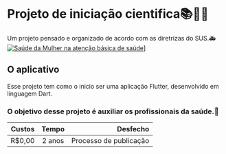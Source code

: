 # Projeto de iniciação cientifica:books::book::thought_balloon:

Um projeto pensado e organizado de acordo com as diretrizas do SUS.:ambulance:
[![Saúde da Mulher na atenção básica de saúde](https://www.paulista.pe.gov.br/site/app/webroot/files/arquivos/020320201702590000000.png)](https://bvsms.saude.gov.br/bvs/publicacoes/protocolos_atencao_basica_saude_mulheres.pdf)]


## O aplicativo

Esse projeto tem como o inicio ser uma aplicação Flutter, desenvolvido em linguagem Dart.

### O objetivo desse projeto é auxiliar os profissionais da saúde.:hospital:

| Custos | Tempo |Desfecho |
|--------|:-----:|-------------:|
| R$0,00 | 2 anos | Processo de publicação |
